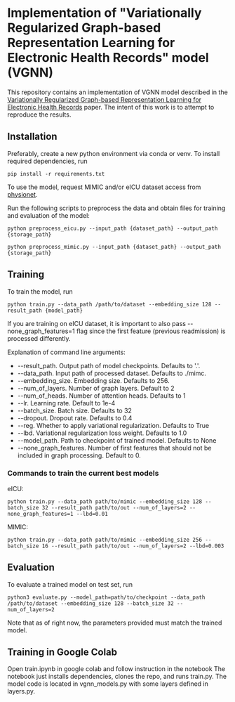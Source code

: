 # Implementation of "Variationally Regularized Graph-based Representation Learning for Electronic Health Records" model (VGNN)

This repository contains an implementation of VGNN model described in the [Variationally Regularized Graph-based Representation Learning for Electronic Health Records](https://arxiv.org/abs/1912.03761) paper.
The intent of this work is to attempt to reproduce the results.

## Installation
Preferably, create a new python environment via conda or venv. To install required dependencies, run 
```shell
pip install -r requirements.txt
```

To use the model, request MIMIC and/or eICU dataset access from [physionet](https://physionet.org).

Run the following scripts to preprocess the data and obtain files for training and evaluation of the model:
```shell
python preprocess_eicu.py --input_path {dataset_path} --output_path {storage_path}

python preprocess_mimic.py --input_path {dataset_path} --output_path {storage_path}
```

## Training
To train the model, run

```shell
python train.py --data_path /path/to/dataset --embedding_size 128 --result_path {model_path}
```

If you are training on eICU dataset, it is important to also pass --none_graph_features=1 flag since the first feature (previous readmission) is processed differently.

Explanation of command line arguments:

* --result_path. Output path of model checkpoints. Defaults to '.'.
* --data_path. Input path of processed dataset. Defaults to ./mimc.
* --embedding_size. Embedding size. Defaults to 256.
* --num_of_layers. Number of graph layers. Default to 2
* --num_of_heads. Number of attention heads. Defaults to 1
* --lr. Learning rate. Default to 1e-4
* --batch_size. Batch size. Defaults to 32
* --dropout. Dropout rate. Defaults to 0.4
* --reg. Whether to apply variational regularization. Defaults to True
* --lbd. Variational regularization loss weight. Defaults to 1.0
* --model_path. Path to checkpoint of trained model. Defaults to None
* --none_graph_features. Number of first features that should not be included in graph processing. Default to 0.

### Commands to train the current best models

eICU:
```shell
python train.py --data_path path/to/mimic --embedding_size 128 --batch_size 32 --result_path path/to/out --num_of_layers=2 --none_graph_features=1 --lbd=0.01
```

MIMIC:
```shell
python train.py --data_path path/to/mimic --embedding_size 256 --batch_size 16 --result_path path/to/out --num_of_layers=2 --lbd=0.003
```

## Evaluation
To evaluate a trained model on test set, run

```shell
python3 evaluate.py --model_path=path/to/checkpoint --data_path /path/to/dataset --embedding_size 128 --batch_size 32 --num_of_layers=2
```

Note that as of right now, the parameters provided must match the trained model.

## Training in Google Colab
Open train.ipynb in google colab and follow instruction in the notebook
The notebook just installs dependencies, clones the repo, and runs train.py. The model code is located in vgnn_models.py with some layers defined in layers.py.
